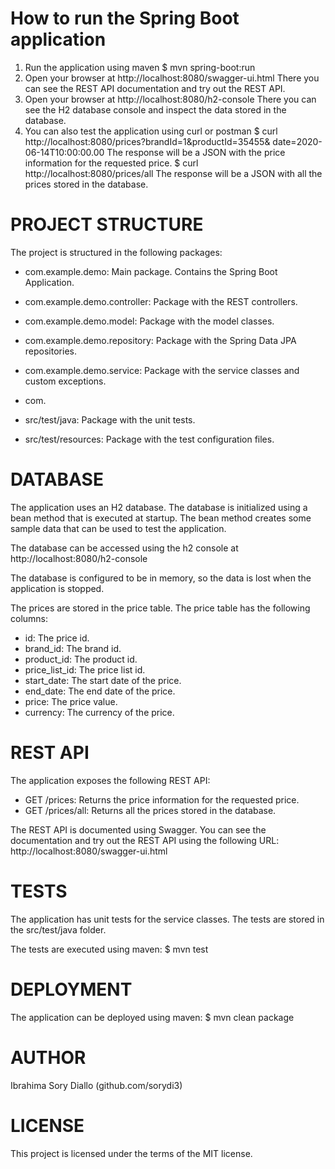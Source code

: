How to run the Spring Boot application
=====================================
1. Run the application using maven
   $ mvn spring-boot:run
2. Open your browser at http://localhost:8080/swagger-ui.html
   There you can see the REST API documentation and try out the REST API.
3. Open your browser at http://localhost:8080/h2-console
    There you can see the H2 database console and inspect the data stored in the database.
3. You can also test the application using curl or postman
   $ curl http://localhost:8080/prices?brandId=1&productId=35455& date=2020-06-14T10:00:00.00
        The response will be a JSON with the price information for the requested price.
   $ curl http://localhost:8080/prices/all
       The response will be a JSON with all the prices stored in the database.


PROJECT STRUCTURE
=================
The project is structured in the following packages:
- com.example.demo: Main package. Contains the Spring Boot Application.
- com.example.demo.controller: Package with the REST controllers.
- com.example.demo.model: Package with the model classes.
- com.example.demo.repository: Package with the Spring Data JPA repositories.
- com.example.demo.service: Package with the service classes and custom exceptions.
- com.

- src/test/java: Package with the unit tests.
- src/test/resources: Package with the test configuration files.


DATABASE
========
The application uses an H2 database. The database is initialized using a bean method that is executed at startup. The bean method creates some sample data
that can be used to test the application.

The database can be accessed using the h2 console at http://localhost:8080/h2-console

The database is configured to be in memory, so the data is lost when the application is stopped.

The prices are stored in the price table. The price table has the following columns:
- id: The price id.
- brand_id: The brand id.
- product_id: The product id.
- price_list_id: The price list id.
- start_date: The start date of the price.
- end_date: The end date of the price.
- price: The price value.
- currency: The currency of the price.


REST API
========
The application exposes the following REST API:
- GET /prices: Returns the price information for the requested price.
- GET /prices/all: Returns all the prices stored in the database.

The REST API is documented using Swagger. You can see the documentation and try out the REST API using the following URL: http://localhost:8080/swagger-ui.html


TESTS
=====
The application has unit tests for the service classes. The tests are stored in the src/test/java folder.

The tests are executed using maven:
$ mvn test


DEPLOYMENT
==========
The application can be deployed using maven:
$ mvn clean package


AUTHOR
======
Ibrahima Sory Diallo (github.com/sorydi3)


LICENSE
=======
This project is licensed under the terms of the MIT license.









      




